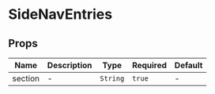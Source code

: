 # SideNavEntries

## Props

<!-- @vuese:SideNavEntries:props:start -->
|Name|Description|Type|Required|Default|
|---|---|---|---|---|
|section|-|`String`|`true`|-|

<!-- @vuese:SideNavEntries:props:end -->


